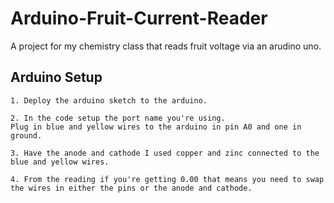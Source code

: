 # Arduino-Fruit-Current-Reader

A project for my chemistry class that reads fruit voltage via an arudino uno.

## Arduino Setup
```
1. Deploy the arduino sketch to the arduino.

2. In the code setup the port name you're using.
Plug in blue and yellow wires to the arduino in pin A0 and one in ground.

3. Have the anode and cathode I used copper and zinc connected to the blue and yellow wires.

4. From the reading if you're getting 0.00 that means you need to swap the wires in either the pins or the anode and cathode.
```
